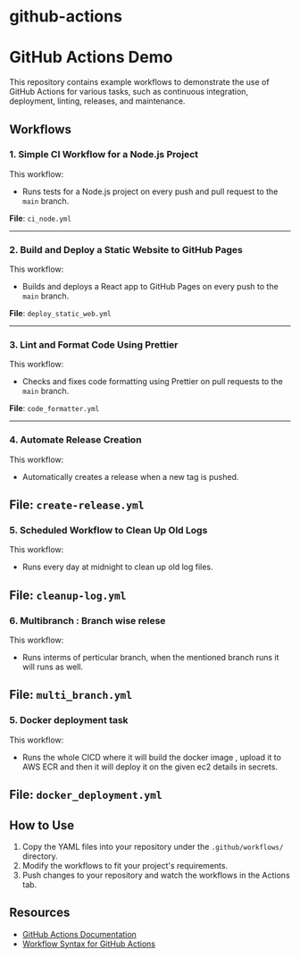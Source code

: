# github-actions

# GitHub Actions Demo

This repository contains example workflows to demonstrate the use of GitHub Actions for various tasks, such as continuous integration, deployment, linting, releases, and maintenance.

## Workflows

### 1. **Simple CI Workflow for a Node.js Project**
This workflow:
- Runs tests for a Node.js project on every push and pull request to the `main` branch.

**File**: `ci_node.yml`

---

### 2. **Build and Deploy a Static Website to GitHub Pages**
This workflow:
- Builds and deploys a React app to GitHub Pages on every push to the `main` branch.

**File**: `deploy_static_web.yml`

---

### 3. **Lint and Format Code Using Prettier**
This workflow:
- Checks and fixes code formatting using Prettier on pull requests to the `main` branch.

**File**: `code_formatter.yml`

---

### 4. **Automate Release Creation**
This workflow:
- Automatically creates a release when a new tag is pushed.

**File**: `create-release.yml`
---

### 5. **Scheduled Workflow to Clean Up Old Logs**
This workflow:
- Runs every day at midnight to clean up old log files.

**File**: `cleanup-log.yml`
---

### 6. **Multibranch : Branch wise relese**
This workflow:
- Runs interms of perticular branch, when the mentioned branch runs it will runs as well.

**File**: `multi_branch.yml`
---

### 5. **Docker deployment task**
This workflow:
- Runs the whole CICD where it will build the docker image , upload it to AWS ECR and then it will deploy it on the given ec2 details in secrets.

**File**: `docker_deployment.yml`
---

## How to Use
1. Copy the YAML files into your repository under the `.github/workflows/` directory.
2. Modify the workflows to fit your project's requirements.
3. Push changes to your repository and watch the workflows in the Actions tab.

## Resources
- [GitHub Actions Documentation](https://docs.github.com/en/actions)
- [Workflow Syntax for GitHub Actions](https://docs.github.com/en/actions/using-workflows/workflow-syntax-for-github-actions)


